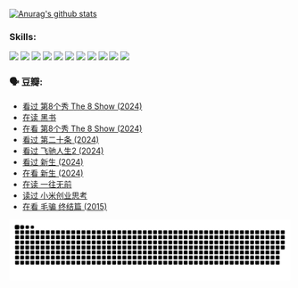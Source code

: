 
[![Anurag's github stats](https://github-readme-stats.vercel.app/api?username=w940853815)](https://github.com/anuraghazra/github-readme-stats)

### Skills:

<code><img height="32" src="https://cdn.jsdelivr.net/npm/simple-icons@v5/icons/python.svg"></code>
<code><img height="32" src="https://cdn.jsdelivr.net/npm/simple-icons@v5/icons/javascript.svg"></code>
<code><img height="32" src="https://cdn.jsdelivr.net/npm/simple-icons@v5/icons/django.svg"></code>
<code><img height="32" src="https://cdn.jsdelivr.net/npm/simple-icons@v5/icons/flask.svg"></code>
<code><img height="32" src="https://cdn.jsdelivr.net/npm/simple-icons@v5/icons/vuetify.svg"></code>
<code><img height="32" src="https://cdn.jsdelivr.net/npm/simple-icons@v5/icons/git.svg"></code>
<code><img height="32" src="https://cdn.jsdelivr.net/npm/simple-icons@v5/icons/docker.svg"></code>
<code><img height="32" src="https://cdn.jsdelivr.net/npm/simple-icons@v5/icons/postgresql.svg"></code>
<code><img height="32" src="https://cdn.jsdelivr.net/npm/simple-icons@v5/icons/elasticsearch.svg"></code>
<code><img height="32" src="https://cdn.jsdelivr.net/npm/simple-icons@v5/icons/macos.svg"></code>
<code><img height="32" src="https://cdn.jsdelivr.net/npm/simple-icons@v5/icons/linux.svg"></code>

### 🗣 豆瓣:

<!-- DOUBAN-ACTIVITIES:START -->
- [看过 第8个秀 The 8 Show‎ (2024)](https://www.douban.com/people/136069238/status/4622960077/?_i=17618527)
- [在读 黑书](https://www.douban.com/people/136069238/status/4621189759/?_i=17618527)
- [在看 第8个秀 The 8 Show‎ (2024)](https://www.douban.com/people/136069238/status/4619801154/?_i=17618527)
- [看过 第二十条‎ (2024)](https://www.douban.com/people/136069238/status/4618624208/?_i=17618527)
- [看过 飞驰人生2‎ (2024)](https://www.douban.com/people/136069238/status/4616048805/?_i=17618527)
- [看过 新生‎ (2024)](https://www.douban.com/people/136069238/status/4612373431/?_i=17618527)
- [在看 新生‎ (2024)](https://www.douban.com/people/136069238/status/4607441062/?_i=17618527)
- [在读 一往无前](https://www.douban.com/people/136069238/status/4590507310/?_i=17618527)
- [读过 小米创业思考](https://www.douban.com/people/136069238/status/4590506983/?_i=17618527)
- [在看 毛骗 终结篇‎ (2015)](https://www.douban.com/people/136069238/status/4581971924/?_i=17618527)
<!-- DOUBAN-ACTIVITIES:END -->


![Snake animation](https://raw.githubusercontent.com/w940853815/w940853815/output/github-contribution-grid-snake.svg)

<!--
**w940853815/w940853815** is a ✨ _special_ ✨ repository because its `README.md` (this file) appears on your GitHub profile.

Here are some ideas to get you started:

- 🔭 I’m currently working on ...
- 🌱 I’m currently learning ...
- 👯 I’m looking to collaborate on ...
- 🤔 I’m looking for help with ...
- 💬 Ask me about ...
- 📫 How to reach me: ...
- 😄 Pronouns: ...
- ⚡ Fun fact: ...
-->
